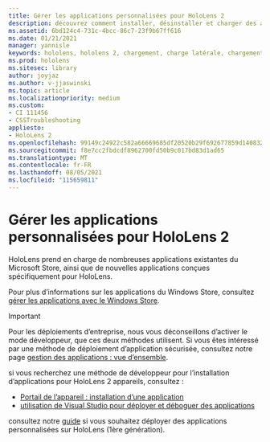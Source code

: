 ```yaml
---
title: Gérer les applications personnalisées pour HoloLens 2
description: découvrez comment installer, désinstaller et charger des applications holographiques personnalisées sur des appareils HoloLens 2 à l’aide du portail des appareils et Visual Studio.
ms.assetid: 6bd124c4-731c-4bcc-86c7-23f9b67ff616
ms.date: 01/21/2021
manager: yannisle
keywords: hololens, hololens 2, chargement, charge latérale, chargement secondaire, Store, UWP, application, installer
ms.prod: hololens
ms.sitesec: library
author: joyjaz
ms.author: v-jjaswinski
ms.topic: article
ms.localizationpriority: medium
ms.custom:
- CI 111456
- CSSTroubleshooting
appliesto:
- HoloLens 2
ms.openlocfilehash: 99149c24922c582a66669685df20520b29f692677859d1408328fc9f2ee8ddf3
ms.sourcegitcommit: f8e7cc2fbdcdf8962700fd50b9c017bd83d1ad65
ms.translationtype: MT
ms.contentlocale: fr-FR
ms.lasthandoff: 08/05/2021
ms.locfileid: "115659811"
---
```

# <a name="manage-custom-apps-for-hololens-2"></a>Gérer les applications personnalisées pour HoloLens 2

HoloLens prend en charge de nombreuses applications existantes du Microsoft Store, ainsi que de nouvelles applications conçues spécifiquement pour HoloLens. 

Pour plus d’informations sur les applications du Windows Store, consultez [gérer les applications avec le Windows Store](holographic-store-apps.md).

> [!IMPORTANT]
> Pour les déploiements d’entreprise, nous vous déconseillons d’activer le mode développeur, que ces deux méthodes utilisent. Si vous êtes intéressé par une méthode de déploiement d’application sécurisée, consultez notre page [gestion des applications : vue d’ensemble](app-deploy-overview.md).

si vous recherchez une méthode de développeur pour l’installation d’applications pour HoloLens 2 appareils, consultez :

- [Portail de l’appareil : installation d’une application](/windows/mixed-reality/develop/platform-capabilities-and-apis/using-the-windows-device-portal#installing-an-app)
- [utilisation de Visual Studio pour déployer et déboguer des applications](/windows/mixed-reality/develop/platform-capabilities-and-apis/using-visual-studio)

consultez notre [guide](holographic-custom-apps.md) si vous souhaitez déployer des applications personnalisées sur HoloLens (1ère génération).
